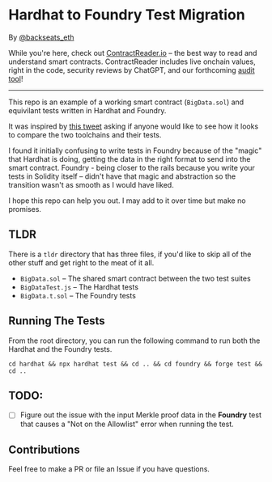 # Hardhat to Foundry Test Migration

By [@backseats_eth](https://twitter.com/backseats_eth)

While you're here, check out [ContractReader.io](https://contractreader.io) – the best way to read and understand smart contracts. ContractReader includes live onchain values, right in the code, security reviews by ChatGPT, and our forthcoming [audit tool](https://contractreader.io/audit-tool)!

---

This repo is an example of a working smart contract (`BigData.sol`) and equivilant tests written in Hardhat and Foundry.

It was inspired by [this tweet](https://twitter.com/backseats_eth/status/1657893582517182465) asking if anyone would like to see how it looks to compare the two toolchains and their tests.

I found it initially confusing to write tests in Foundry because of the "magic" that Hardhat is doing, getting the data in the right format to send into the smart contract. Foundry - being closer to the rails because you write your tests in Solidity itself – didn't have that magic and abstraction so the transition wasn't as smooth as I would have liked.

I hope this repo can help you out. I may add to it over time but make no promises.

## TLDR

There is a `tldr` directory that has three files, if you'd like to skip all of the other stuff and get right to the meat of it all.

* `BigData.sol` – The shared smart contract between the two test suites
* `BigDataTest.js` – The Hardhat tests
* `BigData.t.sol` – The Foundry tests

## Running The Tests

From the root directory, you can run the following command to run both the Hardhat and the Foundry tests.

 `cd hardhat && npx hardhat test && cd .. && cd foundry && forge test && cd ..`

## TODO:

- [ ] Figure out the issue with the input Merkle proof data in the **Foundry** test that causes a "Not on the Allowlist" error when running the test.

## Contributions

Feel free to make a PR or file an Issue if you have questions.
